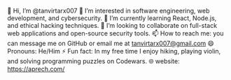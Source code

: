 👋 Hi, I’m @tanvirtarx007
👀 I’m interested in software engineering, web development, and cybersecurity.
🌱 I’m currently learning React, Node.js, and ethical hacking techniques.
💞️ I’m looking to collaborate on full-stack web applications and open-source security tools.
📫 How to reach me: you can message me on GitHub or email me at tanvirtarx007@gmail.com
😄 Pronouns: He/Him
⚡ Fun fact: In my free time I enjoy hiking, playing violin, and solving programming puzzles on Codewars.
🌐 website: https://aprech.com/

<!---
tanvirtarx007/tanvirtarx007 is a ✨ special ✨ repository because its `README.md` (this file) appears on your GitHub profile.
You can click the Preview link to take a look at your changes.
--->
